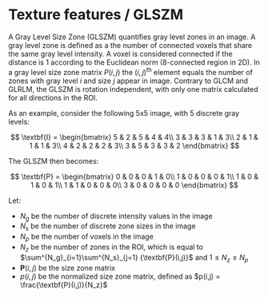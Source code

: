 # Texture features / GLSZM

A Gray Level Size Zone (GLSZM) quantifies gray level zones in an image. A gray level zone is defined as a the number
of connected voxels that share the same gray level intensity. A voxel is considered connected if the distance is 1
according to the Euclidean norm (8-connected region in 2D).
In a gray level size zone matrix $P(i,j)$ the $(i,j)^{\text{th}}$ element equals the number of zones
with gray level $i$ and size $j$ appear in image. Contrary to GLCM and GLRLM, the GLSZM is rotation
independent, with only one matrix calculated for all directions in the ROI.

As an example, consider the following 5x5 image, with 5 discrete gray levels:

$$
    \textbf{I} = \begin{bmatrix}
    5 & 2 & 5 & 4 & 4\\
    3 & 3 & 3 & 1 & 3\\
    2 & 1 & 1 & 1 & 3\\
    4 & 2 & 2 & 2 & 3\\
    3 & 5 & 3 & 3 & 2 \end{bmatrix}
$$

The GLSZM then becomes:

$$
    \textbf{P} = \begin{bmatrix}
    0 & 0 & 0 & 1 & 0\\
    1 & 0 & 0 & 0 & 1\\
    1 & 0 & 1 & 0 & 1\\
    1 & 1 & 0 & 0 & 0\\
    3 & 0 & 0 & 0 & 0 \end{bmatrix}
$$

Let:

- $N_g$ be the number of discrete intensity values in the image
- $N_s$ be the number of discrete zone sizes in the image
- $N_p$ be the number of voxels in the image
- $N_z$ be the number of zones in the ROI, which is equal to $\sum^{N_g}_{i=1}\sum^{N_s}_{j=1}
    {\textbf{P}(i,j)}$ and $1 \leq N_z \leq N_p$
- $\textbf{P}(i,j)$ be the size zone matrix
- $p(i,j)$ be the normalized size zone matrix, defined as $p(i,j) = \frac{\textbf{P}(i,j)}{N_z}$

